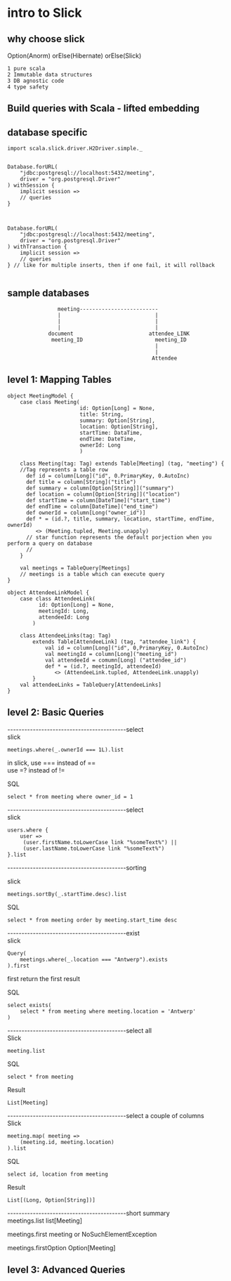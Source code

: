 
# intro to Slick    

## why choose slick     

Option(Anorm)    orElse(Hibernate)   orElse(Slick)   

```
1 pure scala
2 Immutable data structures  
3 DB agnostic code
4 type safety

```

## Build queries with Scala - lifted embedding     


## database specific   
```
import scala.slick.driver.H2Driver.simple._


Database.forURL(
	"jdbc:postgresql://localhost:5432/meeting",
	driver = "org.postgresql.Driver"
) withSession {
	implicit session =>
	// queries
}



Database.forURL(
	"jdbc:postgresql://localhost:5432/meeting",
	driver = "org.postgresql.Driver"
) withTransaction {
	implicit session =>
	// queries
} // like for multiple inserts, then if one fail, it will rollback


```

## sample databases    

```
                meeting-------------------------
                |                              | 
                |                              |
                |                              |
             document                        attendee_LINK
              meeting_ID                       meeting_ID
                                               |
                                               |
                                              Attendee   

```     

## level 1: Mapping Tables   

```
object MeetingModel {
	case class Meeting(
		               id: Option[Long] = None,
		               title: String,
		               summary: Option[String],
		               location: Option[String],
		               startTime: DataTime,
		               endTime: DateTime,
		               ownerId: Long
		               )

	class Meeting(tag: Tag) extends Table[Meeting] (tag, "meeting") {
	//Tag represents a table row 
	  def id = column[Long]("id", 0.PrimaryKey, 0.AutoInc)
	  def title = column[String]("title")
	  def summary = column[Option[String]]("summary")
	  def location = column[Option[String]]("location")
	  def startTime = column[DateTime]("start_time")
	  def endTime = column[DateTime]("end_time")
	  def ownerId = column[Long("owner_id")]
	  def * = (id.?, title, summary, location, startTime, endTime, ownerId)
	     <> (Meeting.tupled, Meeting.unapply)
	  // star function represents the default porjection when you perform a query on database
	  //  
    }

	val meetings = TableQuery[Meetings]
	// meetings is a table which can execute query  
}

```


```
object AttendeeLinkModel {
	case class AttendeeLink(
		  id: Option[Long] = None,
		  meetingId: Long,
		  attendeeId: Long
		)

	class AttendeeLinks(tag: Tag)
	    extends Table[AttendeeLink] (tag, "attendee_link") {
	    	val id = column[Long]("id", 0,PrimaryKey, 0.AutoInc)
	    	val meetingId = column[Long]("meeting_id")
	    	val attendeeId = comumn[Long] ("attendee_id")
	    	def * = (id.?, meetingId, attendeeId) 
	    	   <> (AttendeeLink.tupled, AttendeeLink.unapply)
	    }	
	val attendeeLinks = TableQuery[AttendeeLinks]
}

```

## level 2: Basic Queries   

------------------------------------------select   
slick
``` 
meetings.where(_.ownerId === 1L).list
```

in slick, use === instead of ==  
use =? instead of != 


SQL
```
select * from meeting where owner_id = 1
```

------------------------------------------select    
slick
```
users.where {
	user =>
	 (user.firstName.toLowerCase link "%someText%") || 
	 (user.lastName.toLowerCase link "%someText%")
}.list
```


------------------------------------------sorting    

slick
```
meetings.sortBy(_.startTime.desc).list

```
SQL
```
select * from meeting order by meeting.start_time desc
```

------------------------------------------exist    
slick
```
Query(
	meetings.where(_.location === "Antwerp").exists
).first
```
first return the first result   


SQL
```
select exists(
	select * from meeting where meeting.location = 'Antwerp'
)
```

------------------------------------------select all   
Slick
```
meeting.list
``` 

SQL
```
select * from meeting
```

Result
```
List[Meeting]
```

------------------------------------------select a couple of columns  
Slick
```
meeting.map( meeting =>
	(meeting.id, meeting.location)
).list
``` 

SQL
```
select id, location from meeting
```

Result
```
List[(Long, Option[String])]
```

------------------------------------------short summary    
meetings.list                 list[Meeting]

meetings.first                meeting or NoSuchElementException

meetings.firstOption          Option[Meeting]


## level 3: Advanced Queries   



